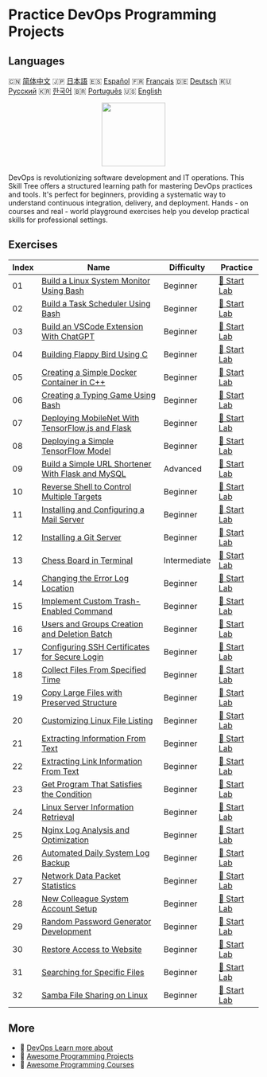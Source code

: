 # Practice DevOps Programming Projects

## Languages

🇨🇳 [简体中文](README_zh.md) 🇯🇵 [日本語](README_ja.md) 🇪🇸 [Español](README_es.md) 🇫🇷 [Français](README_fr.md) 🇩🇪 [Deutsch](README_de.md) 🇷🇺 [Русский](README_ru.md) 🇰🇷 [한국어](README_ko.md) 🇧🇷 [Português](README_pt.md) 🇺🇸 [English](README.md) 

<div align="center">
<img width="128px" src="https://file.labex.io/path/a3Od9y18p0bV.png">
</div>

DevOps is revolutionizing software development and IT operations. This Skill Tree offers a structured learning path for mastering DevOps practices and tools. It's perfect for beginners, providing a systematic way to understand continuous integration, delivery, and deployment. Hands - on courses and real - world playground exercises help you develop practical skills for professional settings.

## Exercises

|   Index | Name                                                                                                                                    | Difficulty   | Practice                                                                                           |
|---------|-----------------------------------------------------------------------------------------------------------------------------------------|--------------|----------------------------------------------------------------------------------------------------|
|      01 | [Build a Linux System Monitor Using Bash](https://labex.io/courses/project-build-a-linux-system-monitor-using-bash)                     | Beginner     | [🚀 Start Lab](https://labex.io/courses/project-build-a-linux-system-monitor-using-bash)           |
|      02 | [Build a Task Scheduler Using Bash](https://labex.io/courses/project-build-a-task-scheduler-using-bash)                                 | Beginner     | [🚀 Start Lab](https://labex.io/courses/project-build-a-task-scheduler-using-bash)                 |
|      03 | [Build an VSCode Extension With ChatGPT](https://labex.io/courses/project-build-an-vscode-extension-with-chatgpt)                       | Beginner     | [🚀 Start Lab](https://labex.io/courses/project-build-an-vscode-extension-with-chatgpt)            |
|      04 | [Building Flappy Bird Using C](https://labex.io/courses/project-building-flappy-bird-using-c)                                           | Beginner     | [🚀 Start Lab](https://labex.io/courses/project-building-flappy-bird-using-c)                      |
|      05 | [Creating a Simple Docker Container in C++](https://labex.io/courses/project-creating-a-simple-docker-container-in-cpp)                 | Beginner     | [🚀 Start Lab](https://labex.io/courses/project-creating-a-simple-docker-container-in-cpp)         |
|      06 | [Creating a Typing Game Using Bash](https://labex.io/courses/project-creating-a-typing-game-using-bash)                                 | Beginner     | [🚀 Start Lab](https://labex.io/courses/project-creating-a-typing-game-using-bash)                 |
|      07 | [Deploying MobileNet With TensorFlow.js and Flask](https://labex.io/courses/project-deploying-mobilenet-with-tensorflowjs-and-flask)    | Beginner     | [🚀 Start Lab](https://labex.io/courses/project-deploying-mobilenet-with-tensorflowjs-and-flask)   |
|      08 | [Deploying a Simple TensorFlow Model](https://labex.io/courses/project-deploying-a-simple-tensorflow-model)                             | Beginner     | [🚀 Start Lab](https://labex.io/courses/project-deploying-a-simple-tensorflow-model)               |
|      09 | [Build a Simple URL Shortener With Flask and MySQL](https://labex.io/courses/project-build-a-simple-url-shortener-with-flask-and-mysql) | Advanced     | [🚀 Start Lab](https://labex.io/courses/project-build-a-simple-url-shortener-with-flask-and-mysql) |
|      10 | [Reverse Shell to Control Multiple Targets](https://labex.io/courses/project-reverse-shell-to-control-multiple-targets)                 | Beginner     | [🚀 Start Lab](https://labex.io/courses/project-reverse-shell-to-control-multiple-targets)         |
|      11 | [Installing and Configuring a Mail Server](https://labex.io/courses/project-installing-and-configuring-a-mail-server)                   | Beginner     | [🚀 Start Lab](https://labex.io/courses/project-installing-and-configuring-a-mail-server)          |
|      12 | [Installing a Git Server](https://labex.io/courses/project-installing-a-git-server)                                                     | Beginner     | [🚀 Start Lab](https://labex.io/courses/project-installing-a-git-server)                           |
|      13 | [Chess Board in Terminal](https://labex.io/courses/project-chess-board-in-terminal)                                                     | Intermediate | [🚀 Start Lab](https://labex.io/courses/project-chess-board-in-terminal)                           |
|      14 | [Changing the Error Log Location](https://labex.io/courses/project-changing-the-error-log-location)                                     | Beginner     | [🚀 Start Lab](https://labex.io/courses/project-changing-the-error-log-location)                   |
|      15 | [Implement Custom Trash-Enabled Command](https://labex.io/courses/project-avoid-accidental-deletion)                                    | Beginner     | [🚀 Start Lab](https://labex.io/courses/project-avoid-accidental-deletion)                         |
|      16 | [Users and Groups Creation and Deletion Batch](https://labex.io/courses/project-bulk-creation-and-deletion-of-users-and-groups)         | Beginner     | [🚀 Start Lab](https://labex.io/courses/project-bulk-creation-and-deletion-of-users-and-groups)    |
|      17 | [Configuring SSH Certificates for Secure Login](https://labex.io/courses/project-certificate-configuration)                             | Beginner     | [🚀 Start Lab](https://labex.io/courses/project-certificate-configuration)                         |
|      18 | [Collect Files From Specified Time](https://labex.io/courses/project-collect-files-from-specified-time)                                 | Beginner     | [🚀 Start Lab](https://labex.io/courses/project-collect-files-from-specified-time)                 |
|      19 | [Copy Large Files with Preserved Structure](https://labex.io/courses/project-copy-specified-files)                                      | Beginner     | [🚀 Start Lab](https://labex.io/courses/project-copy-specified-files)                              |
|      20 | [Customizing Linux File Listing](https://labex.io/courses/project-directory-size)                                                       | Beginner     | [🚀 Start Lab](https://labex.io/courses/project-directory-size)                                    |
|      21 | [Extracting Information From Text](https://labex.io/courses/project-extracting-information-from-text)                                   | Beginner     | [🚀 Start Lab](https://labex.io/courses/project-extracting-information-from-text)                  |
|      22 | [Extracting Link Information From Text](https://labex.io/courses/project-extracting-link-information-from-text)                         | Beginner     | [🚀 Start Lab](https://labex.io/courses/project-extracting-link-information-from-text)             |
|      23 | [Get Program That Satisfies the Condition](https://labex.io/courses/project-get-program-that-satisfies-the-condition)                   | Beginner     | [🚀 Start Lab](https://labex.io/courses/project-get-program-that-satisfies-the-condition)          |
|      24 | [Linux Server Information Retrieval](https://labex.io/courses/project-get-system-information)                                           | Beginner     | [🚀 Start Lab](https://labex.io/courses/project-get-system-information)                            |
|      25 | [Nginx Log Analysis and Optimization](https://labex.io/courses/project-log-analysis)                                                    | Beginner     | [🚀 Start Lab](https://labex.io/courses/project-log-analysis)                                      |
|      26 | [Automated Daily System Log Backup](https://labex.io/courses/project-log-backup)                                                        | Beginner     | [🚀 Start Lab](https://labex.io/courses/project-log-backup)                                        |
|      27 | [Network Data Packet Statistics](https://labex.io/courses/project-network-data-packet-statistics)                                       | Beginner     | [🚀 Start Lab](https://labex.io/courses/project-network-data-packet-statistics)                    |
|      28 | [New Colleague System Account Setup](https://labex.io/courses/project-new-colleague-system-account-setup)                               | Beginner     | [🚀 Start Lab](https://labex.io/courses/project-new-colleague-system-account-setup)                |
|      29 | [Random Password Generator Development](https://labex.io/courses/project-password-generator)                                            | Beginner     | [🚀 Start Lab](https://labex.io/courses/project-password-generator)                                |
|      30 | [Restore Access to Website](https://labex.io/courses/project-restore-access-to-website)                                                 | Beginner     | [🚀 Start Lab](https://labex.io/courses/project-restore-access-to-website)                         |
|      31 | [Searching for Specific Files](https://labex.io/courses/project-searching-for-specific-files)                                           | Beginner     | [🚀 Start Lab](https://labex.io/courses/project-searching-for-specific-files)                      |
|      32 | [Samba File Sharing on Linux](https://labex.io/courses/project-samba-file-sharing-on-linux)                                             | Beginner     | [🚀 Start Lab](https://labex.io/courses/project-samba-file-sharing-on-linux)                       |

## More

- 🔗 [DevOps Learn more about](https://labex.io/skilltrees/devops)
- 🔗 [Awesome Programming Projects](https://github.com/labex-labs/awesome-programming-projects)
- 🔗 [Awesome Programming Courses](https://github.com/labex-labs/awesome-programming-courses)

